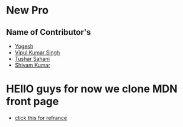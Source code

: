 # New Pro
## Name of Contributor's 
* [Yogesh](https://github.com/YogeshWEB) 
* [Vipul Kumar Singh](https://github.com/vipul-2003)
* [Tushar Sahani]()
* [Shivam Kumar]()
# HEllO guys for now we clone MDN front page
* [click this for refrance](https://developer.mozilla.org/en-US/)